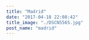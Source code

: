 ```yaml
---
title: "Madrid"
date: "2017-04-18 22:08:42"
title_image: "./DSCN5565.jpg"
post_name: "madrid"
---
```




